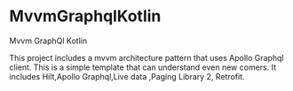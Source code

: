 # MvvmGraphqlKotlin
Mvvm GraphQl Kotlin

This project includes a mvvm architecture pattern that uses Apollo Graphql client. This is a simple template that can understand even new comers.
It includes Hilt,Apollo Graphql,Live data ,Paging Library 2, Retrofit.
